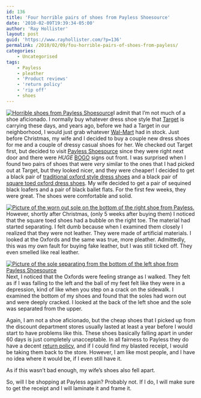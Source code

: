 ```yaml
---
id: 136
title: 'Four horrible pairs of shoes from Payless Shoesource'
date: '2010-02-09T19:39:34-05:00'
author: 'Ray Hollister'
layout: post
guid: 'https://www.rayhollister.com/?p=136'
permalink: /2010/02/09/fou-horrible-pairs-of-shoes-from-payless/
categories:
    - Uncategorised
tags:
    - Payless
    - pleather
    - 'Product reviews'
    - 'return policy'
    - 'rip off'
    - shoes
---
```


[![Horrible shoes from Payless Shoesource](https://www.rayhollister.com/media/2010/02/PRE_2010-02-10-011621-150x150.jpg "Horrible shoes from Payless Shoesource")](/media/2010/02/PRE_2010-02-10-011621.jpg)I admit that I’m not much of a shoe aficionado. I normally buy whatever dress shoe style that [Target](http://www.target.com) is carrying these days, and years ago, before we had a Target in our neighborhood, I would just grab whatever [Wal-Mart](http://www.walmart.com) had in stock. Just before Christmas, my wife and I decided to buy a couple new dress shoes for me and a couple of dressy casual shoes for her. We checked out Target first, but decided to visit [Payless Shoesource](http://www.payless.com/store/ "Payless Shoesource") since they were right next door and there were *HUGE* [BOGO](http://en.wikipedia.org/wiki/Buy_one,_get_one_free "Buy one, get one free - Wikipedia, the free encyclopedia.") signs out front. I was surprised when I found two pairs of shoes that were *very* similar to the ones that I had picked out at Target, but they looked nicer, and they were cheaper! I decided to get a black pair of [traditional oxford style dress shoes](http://en.wikipedia.org/wiki/Oxford_shoe) and a black pair of [square toed oxford dress shoes](http://www.payless.com/store/product/detail.jsp?skuId=018433055&productId=8045&subCatId=cat90002&catId=cat10089&lotId=018433&category=&catdisplayName=Mens+ "Mens - State Street - Rochester Oxford - Payless Shoes"). My wife decided to get a pair of sequined black loafers and a pair of black ballet flats. For the first few weeks, they were great. The shoes were comfortable and solid.

[![Picture of the worn out sole on the bottom of the right shoe from Payless.](https://www.rayhollister.com/media/2010/02/PRE_2010-02-10-011802-150x150.jpg "Picture of the worn out sole on the bottom of the right shoe from Payless Shoesource.")](/media/2010/02/PRE_2010-02-10-011802.jpg)However, shortly after Christmas, (only 5 weeks after buying them) I noticed that the square toed shoes had a bubble on the right toe. The material had started separating. I felt dumb because when I examined them closely I realized that they were not leather. They were made of artificial materials. I looked at the Oxfords and the same was true, more pleather. Admittedly, this was my own fault for buying fake leather, but I was still ticked off. They even smelled like real leather.

[![](https://www.rayhollister.com/media/2010/02/PRE_2010-02-10-011740-150x150.jpg "Picture of the sole separating from the bottom of the left shoe from Payless Shoesource")](/media/2010/02/PRE_2010-02-10-011740.jpg)Next, I noticed that the Oxfords were feeling strange as I walked. They felt as if I was falling to the left and the ball of my feet felt like they were in a depression, kind of like when you step on a crack on the sidewalk. I examined the bottom of my shoes and found that the soles had worn out and were deeply cracked. I looked at the back of the left shoe and the sole was separated from the upper.

Again, I am not a shoe aficionado, but the cheap shoes that I picked up from the discount department stores usually lasted at least a year before I would start to have problems like this. These shoes basically falling apart in under 60 days is just completely unacceptable. In all fairness to Payless they do have a decent [return policy](http://www.payless.com/store/home/productinfo.jsp#QaulityAssurance "Returns & Exchanges - Payless Shoes"), and if I could find my blasted receipt, I would be taking them back to the store. However, I am like most people, and I have no idea where it would be, if I even still have it.

As if this wasn’t bad enough, my wife’s shoes also fell apart.

So, will I be shopping at Payless again? Probably not. If I do, I will make sure to get the receipt and I will laminate it and frame it.